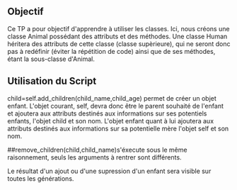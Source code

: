 ## Objectif
Ce TP a pour objectif d'apprendre à utiliser les classes. 
Ici, nous créons une classe Animal possédant des attributs et des méthodes. 
Une classe Human héritera des attributs de cette classe (classe supèrieure), qui ne seront donc pas à redéfinir (éviter la répétition de code) ainsi que de ses méthodes, étant la sous-classe 
d'Animal.

## Utilisation du Script
child=self.add_children(child_name,child_age) permet de créer un objet enfant. L'objet courant, self, devra donc être le parent souhaité de l'enfant et ajoutera aux attributs destinés aux 
informations sur ses potentiels enfants, l'objet child et son nom. L'objet enfant quant à lui ajoutera aux attributs destinés aux informations sur sa potentielle mère l'objet self et son nom.

##remove_children(child,child_name)s'éxecute sous le même raisonnement, seuls les arguments à rentrer sont différents.

Le résultat d'un ajout ou d'une supression d'un enfant sera visible sur toutes les générations.  

 
